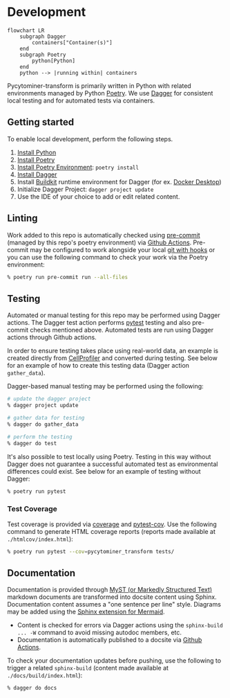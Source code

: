 # Development

```{mermaid}
flowchart LR
    subgraph Dagger
        containers["Container(s)"]
    end
    subgraph Poetry
        python[Python]
    end
    python --> |running within| containers
```

Pycytominer-transform is primarily written in Python with related environments managed by Python [Poetry](https://python-poetry.org/).
We use [Dagger](https://docs.dagger.io/) for consistent local testing and for automated tests via containers.

## Getting started

To enable local development, perform the following steps.

1. [Install Python](https://www.python.org/downloads/)
1. [Install Poetry](https://python-poetry.org/docs/#installation)
1. [Install Poetry Environment](https://python-poetry.org/docs/basic-usage/#installing-dependencies): `poetry install`
1. [Install Dagger](https://docs.dagger.io/install/)
1. Install [Buildkit](https://docs.dagger.io/1223/custom-buildkit/) runtime environment for Dagger (for ex. [Docker Desktop](https://www.docker.com/products/docker-desktop/))
1. Initialize Dagger Project: `dagger project update`
1. Use the IDE of your choice to add or edit related content.

## Linting

Work added to this repo is automatically checked using [pre-commit](https://pre-commit.com/) (managed by this repo's poetry environment) via [Github Actions](https://docs.github.com/en/actions).
Pre-commit may be configured to work alongside your local [git with hooks](https://pre-commit.com/index.html#3-install-the-git-hook-scripts) or you can use the following command to check your work via the Poetry environment:

```sh
% poetry run pre-commit run --all-files
```

## Testing

Automated or manual testing for this repo may be performed using Dagger actions.
The Dagger test action performs [pytest](https://pytest.org/en/latest/contents.html) testing and also pre-commit checks mentioned above.
Automated tests are run using Dagger actions through Github actions.

In order to ensure testing takes place using real-world data, an example is created directly from [CellProfiler](https://github.com/CellProfiler/CellProfiler) and converted during testing.
See below for an example of how to create this testing data (Dagger action `gather_data`).

Dagger-based manual testing may be performed using the following:

```sh
# update the dagger project
% dagger project update

# gather data for testing
% dagger do gather_data

# perform the testing
% dagger do test
```

It's also possible to test locally using Poetry.
Testing in this way without Dagger does not guarantee a successful automated test as environmental differences could exist.
See below for an example of testing without Dagger:

```sh
% poetry run pytest
```

### Test Coverage

Test coverage is provided via [coverage](https://github.com/nedbat/coveragepy) and [pytest-cov](https://github.com/pytest-dev/pytest-cov).
Use the following command to generate HTML coverage reports (reports made available at `./htmlcov/index.html`):

```sh
% poetry run pytest --cov=pycytominer_transform tests/
```

## Documentation

Documentation is provided through [MyST (or Markedly Structured Text)](https://myst-parser.readthedocs.io/en/latest/index.html) markdown documents are transformed into docsite content using Sphinx.
Documentation content assumes a "one sentence per line" style.
Diagrams may be added using the [Sphinx extension for Mermaid](https://github.com/mgaitan/sphinxcontrib-mermaid#markdown-support).

- Content is checked for errors via Dagger actions using the `sphinx-build ... -W` command to avoid missing autodoc members, etc.
- Documentation is automatically published to a docsite via [Github Actions](https://docs.github.com/en/actions).

To check your documentation updates before pushing, use the following to trigger a related `sphinx-build` (content made available at `./docs/build/index.html`):

```sh
% dagger do docs
```
